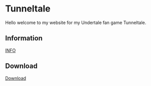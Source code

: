 # Tunneltale

Hello welcome to my website for my Undertale fan game Tunneltale.

## Information

[INFO](https://dreamer99aaa.github.io/tunneltaleweb/info)

## Download

[Download](https://dreamer99aaa.github.io/tunneltaleweb/download)
